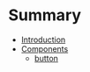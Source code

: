 # Summary

* [Introduction](README.md)
* [Components](components/README.md)
  * [button](components/button.md)
